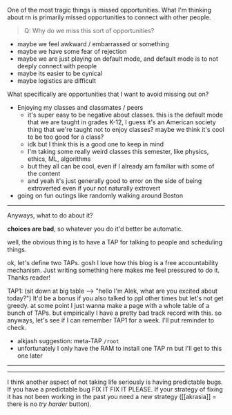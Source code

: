 One of the most tragic things is missed opportunities. 
What I'm thinking about rn is primarily missed opportunities to connect with other people.

> Q: Why do we miss this sort of opportunities?

- maybe we feel awkward / embarrassed or something
- maybe we have some fear of rejection
- maybe we are just playing on default mode, and default mode is to not deeply connect with people
- maybe its easier to be cynical
- maybe logistics are difficult

What specifically are opportunities that I want to avoid missing out on?
- Enjoying my classes and classmates / peers
	- it's super easy to be negative about classes. this is the default mode that we are taught in grades K-12, I guess it's an American society thing that we're taught not to enjoy classes? maybe we think it's cool to be too good for a class?
	- idk but I think this is a good one to keep in mind
	- I'm taking some really weird classes this semester, like physics, ethics, ML, algorithms
	- but they all can be cool, even if I already am familiar with some of the content
	- and yeah it's just generally good to error on the side of being extroverted even if your not naturally extrovert
- going on fun outings like randomly walking around Boston

---
Anyways, what to do about it?

**choices are bad**, so whatever you do it'd better be automatic. 

well, the obvious thing is to have a TAP for talking to people and scheduling things. 

ok, let's define two TAPs. gosh I love how this blog is a free accountability mechanism. Just writing something here makes me feel pressured to do it. Thanks reader!

TAP1: (sit down at big table --> "hello I'm Alek, what are you excited about today?")
It'd be a bonus if you also talked to ppl other times but let's not get greedy.
at some point I just wanna make a page with a whole table of a bunch of TAPs. 
but empirically I have a pretty bad track record with this. 
so anyways, let's see if I can remember TAP1 for a week. 
I'll put reminder to check.

- alkjash suggestion: meta-TAP `/root`
- unfortunately I only have the RAM to install one TAP rn but I'll get to this one later

---- 
--- 
I think another aspect of not taking life seriously is having predictable bugs. 
If you have a predictable bug FIX IT FIX IT PLEASE.
If your strategy of fixing it has not been  working in the past you need a new strategy ([[akrasia]] = there is no *try harder* button). 
